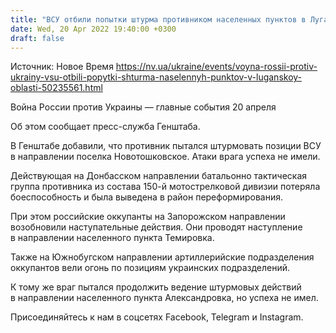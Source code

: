 ```yaml
---
title: "ВСУ отбили попытки штурма противником населенных пунктов в Луганской области — Генштаб"
date: Wed, 20 Apr 2022 19:40:00 +0300
draft: false
---
```

Источник: Новое Время https://nv.ua/ukraine/events/voyna-rossii-protiv-ukrainy-vsu-otbili-popytki-shturma-naselennyh-punktov-v-luganskoy-oblasti-50235561.html


Война России против Украины — главные события 20 апреля

 Об этом сообщает пресс-служба Генштаба.

В Генштабе добавили, что противник пытался штурмовать позиции ВСУ в направлении поселка Новотошковское. Атаки врага успеха не имели.

Действующая на Донбасском направлении батальонно тактическая группа противника из состава 150-й мотострелковой дивизии потеряла боеспособность и была выведена в район переформирования.

При этом российские оккупанты на Запорожском направлении возобновили наступательные действия. Они проводят наступление в направлении населенного пункта Темировка.

Также на Южнобугском направлении артиллерийские подразделения оккупантов вели огонь по позициям украинских подразделений.

К тому же враг пытался продолжить ведение штурмовых действий в направлении населенного пункта Александровка, но успеха не имел.

Присоединяйтесь к нам в соцсетях Facebook, Telegram и Instagram.
